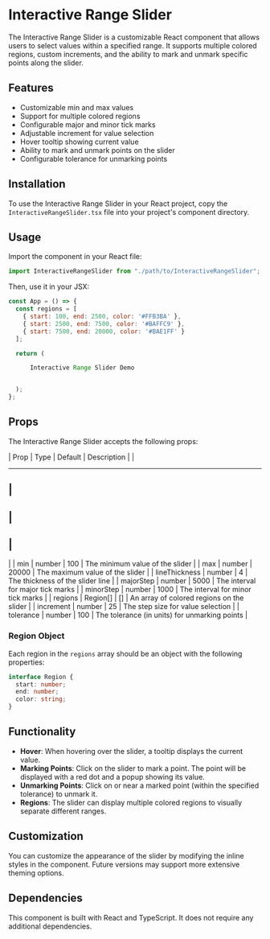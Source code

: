 # Interactive Range Slider

The Interactive Range Slider is a customizable React component that allows users to select values within a specified range. It supports multiple colored regions, custom increments, and the ability to mark and unmark specific points along the slider.

## Features

- Customizable min and max values
- Support for multiple colored regions
- Configurable major and minor tick marks
- Adjustable increment for value selection
- Hover tooltip showing current value
- Ability to mark and unmark points on the slider
- Configurable tolerance for unmarking points

## Installation

To use the Interactive Range Slider in your React project, copy the `InteractiveRangeSlider.tsx` file into your project's component directory.

## Usage

Import the component in your React file:

```jsx
import InteractiveRangeSlider from "./path/to/InteractiveRangeSlider";
```

Then, use it in your JSX:

```jsx
const App = () => {
  const regions = [
    { start: 100, end: 2500, color: '#FFB3BA' },
    { start: 2500, end: 7500, color: '#BAFFC9' },
    { start: 7500, end: 20000, color: '#BAE1FF' }
  ];

  return (

      Interactive Range Slider Demo


  );
};
```

## Props

The Interactive Range Slider accepts the following props:

|
Prop
|
Type
|
Default
|
Description
|
|

---

## |

## |

## |

|
|
min
|
number
|
100
|
The minimum value of the slider
|
|
max
|
number
|
20000
|
The maximum value of the slider
|
|
lineThickness
|
number
|
4
|
The thickness of the slider line
|
|
majorStep
|
number
|
5000
|
The interval for major tick marks
|
|
minorStep
|
number
|
1000
|
The interval for minor tick marks
|
|
regions
|
Region[]
|
[]
|
An array of colored regions on the slider
|
|
increment
|
number
|
25
|
The step size for value selection
|
|
tolerance
|
number
|
100
|
The tolerance (in units) for unmarking points
|

### Region Object

Each region in the `regions` array should be an object with the following properties:

```typescript
interface Region {
  start: number;
  end: number;
  color: string;
}
```

## Functionality

- **Hover**: When hovering over the slider, a tooltip displays the current value.
- **Marking Points**: Click on the slider to mark a point. The point will be displayed with a red dot and a popup showing its value.
- **Unmarking Points**: Click on or near a marked point (within the specified tolerance) to unmark it.
- **Regions**: The slider can display multiple colored regions to visually separate different ranges.

## Customization

You can customize the appearance of the slider by modifying the inline styles in the component. Future versions may support more extensive theming options.

## Dependencies

This component is built with React and TypeScript. It does not require any additional dependencies.
